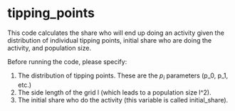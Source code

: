 # tipping_points

This code calculates the share who will end up doing an activity given the distribution of individual tipping points, initial share who are doing the activity, and population size.

Before running the code, please specify:

1. The distribution of tipping points. These are the $p_i$ parameters (p_0, p_1, etc.)
2. The side length of the grid l (which leads to a population size l^2).
3. The initial share who do the activity (this variable is called initial_share).
